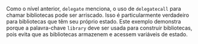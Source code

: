 Como o nível anterior, `delegate` menciona, o uso de `delegatecall` para chamar
bibliotecas pode ser arriscado. Isso é particularmente verdadeiro para bibliotecas que
têm seu próprio estado. Este exemplo demonstra porque a palavra-chave `library`
deve ser usada para construir bibliotecas, pois evita que as bibliotecas
armazenem e acessem variáveis ​​de estado.